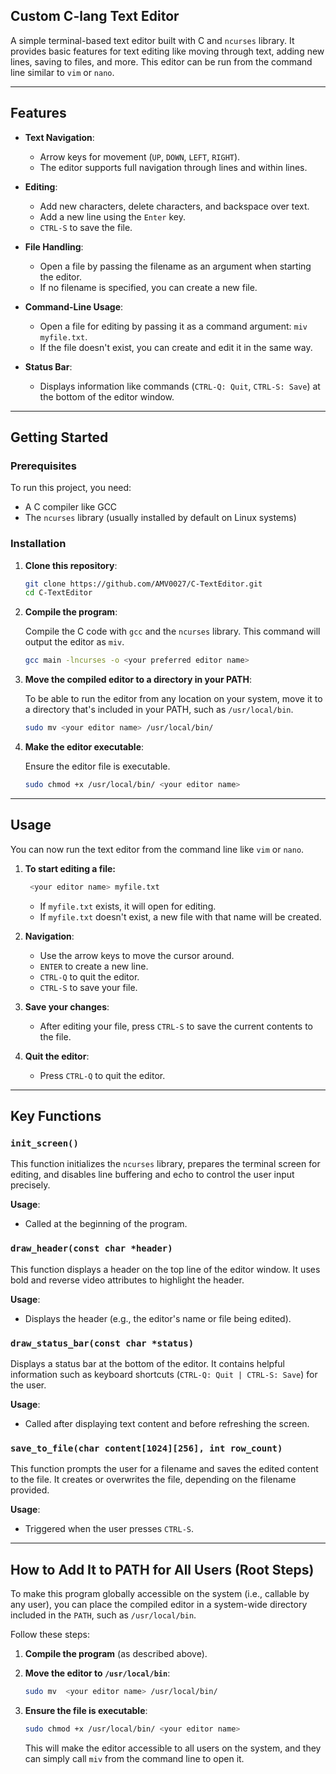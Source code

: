 ## Custom C-lang Text Editor

A simple terminal-based text editor built with C and `ncurses` library. It provides basic features for text editing like moving through text, adding new lines, saving to files, and more. This editor can be run from the command line similar to `vim` or `nano`.

---

## Features

- **Text Navigation**:
  - Arrow keys for movement (`UP`, `DOWN`, `LEFT`, `RIGHT`).
  - The editor supports full navigation through lines and within lines.

- **Editing**:
  - Add new characters, delete characters, and backspace over text.
  - Add a new line using the `Enter` key.
  - `CTRL-S` to save the file.

- **File Handling**:
  - Open a file by passing the filename as an argument when starting the editor.
  - If no filename is specified, you can create a new file.

- **Command-Line Usage**:
  - Open a file for editing by passing it as a command argument: `miv myfile.txt`.
  - If the file doesn't exist, you can create and edit it in the same way.
  
- **Status Bar**:
  - Displays information like commands (`CTRL-Q: Quit`, `CTRL-S: Save`) at the bottom of the editor window.

---

## Getting Started

### Prerequisites

To run this project, you need:

- A C compiler like GCC
- The `ncurses` library (usually installed by default on Linux systems)

### Installation

1. **Clone this repository**:

   ```bash
   git clone https://github.com/AMV0027/C-TextEditor.git
   cd C-TextEditor
   ```

2. **Compile the program**:

   Compile the C code with `gcc` and the `ncurses` library. This command will output the editor as `miv`.

   ```bash
   gcc main -lncurses -o <your preferred editor name>
   ```

3. **Move the compiled editor to a directory in your PATH**:

   To be able to run the editor from any location on your system, move it to a directory that's included in your PATH, such as `/usr/local/bin`.

   ```bash
   sudo mv <your editor name> /usr/local/bin/
   ```

4. **Make the editor executable**:

   Ensure the editor file is executable.

   ```bash
   sudo chmod +x /usr/local/bin/ <your editor name>
   ```

---

## Usage

You can now run the text editor from the command line like `vim` or `nano`.

1. **To start editing a file:**

   ```bash
    <your editor name> myfile.txt
   ```

   - If `myfile.txt` exists, it will open for editing.
   - If `myfile.txt` doesn't exist, a new file with that name will be created.

2. **Navigation**:
   - Use the arrow keys to move the cursor around.
   - `ENTER` to create a new line.
   - `CTRL-Q` to quit the editor.
   - `CTRL-S` to save your file.

3. **Save your changes**:
   - After editing your file, press `CTRL-S` to save the current contents to the file.

4. **Quit the editor**:
   - Press `CTRL-Q` to quit the editor.

---

## Key Functions

### `init_screen()`
This function initializes the `ncurses` library, prepares the terminal screen for editing, and disables line buffering and echo to control the user input precisely.

**Usage**:
- Called at the beginning of the program.

### `draw_header(const char *header)`
This function displays a header on the top line of the editor window. It uses bold and reverse video attributes to highlight the header.

**Usage**:
- Displays the header (e.g., the editor's name or file being edited).

### `draw_status_bar(const char *status)`
Displays a status bar at the bottom of the editor. It contains helpful information such as keyboard shortcuts (`CTRL-Q: Quit | CTRL-S: Save`) for the user.

**Usage**:
- Called after displaying text content and before refreshing the screen.

### `save_to_file(char content[1024][256], int row_count)`
This function prompts the user for a filename and saves the edited content to the file. It creates or overwrites the file, depending on the filename provided.

**Usage**:
- Triggered when the user presses `CTRL-S`.

---

## How to Add It to PATH for All Users (Root Steps)

To make this program globally accessible on the system (i.e., callable by any user), you can place the compiled editor in a system-wide directory included in the `PATH`, such as `/usr/local/bin`.

Follow these steps:

1. **Compile the program** (as described above).
2. **Move the editor to `/usr/local/bin`**:

   ```bash
   sudo mv  <your editor name> /usr/local/bin/
   ```

3. **Ensure the file is executable**:

   ```bash
   sudo chmod +x /usr/local/bin/ <your editor name>
   ```

   This will make the editor accessible to all users on the system, and they can simply call `miv` from the command line to open it.
